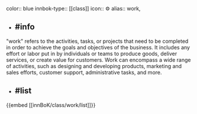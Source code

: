 color:: blue
innbok-type:: [[class]]
icon:: ⚙️
alias:: work, 

- ## #info 
"work" refers to the activities, tasks, or projects that need to be completed in order to achieve the goals and objectives of the business. It includes any effort or labor put in by individuals or teams to produce goods, deliver services, or create value for customers. Work can encompass a wide range of activities, such as designing and developing products, marketing and sales efforts, customer support, administrative tasks, and more.
- ## #list 
{{embed [[innBoK/class/work/list]]}}


